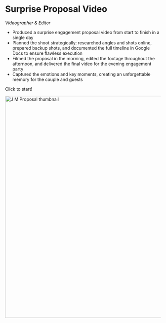 <h1>Surprise Proposal Video</h1>

_Videographer & Editor_

- Produced a surprise engagement proposal video from start to finish in a single day
- Planned the shoot strategically: researched angles and shots online, prepared backup shots, and documented the full timeline in Google Docs to ensure flawless execution
- Filmed the proposal in the morning, edited the footage throughout the afternoon, and delivered the final video for the evening engagement party
- Captured the emotions and key moments, creating an unforgettable memory for the couple and guests

Click to start!

[<img width="1280" height="720" alt="J M Proposal thumbnail" src="https://github.com/user-attachments/assets/034744a7-fcbf-4429-bbe8-4233645991aa" />](https://www.youtube.com/watch?v=nhNW1O-Du2Y)
